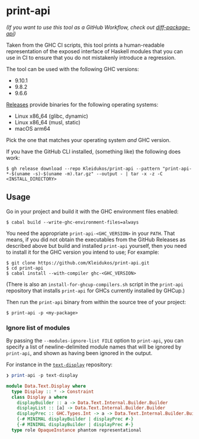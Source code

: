 # print-api

_(If you want to use this tool as a GitHub Workflow, check out [diff-package-api](https://github.com/Kleidukos/diff-package-api/))_

Taken from the GHC CI scripts, this tool prints a human-readable representation of the exposed interface of Haskell modules that you
can use in CI to ensure that you do not mistakenly introduce a regression.

The tool can be used with the following GHC versions:

* 9.10.1
* 9.8.2
* 9.6.6

[Releases](https://github.com/Kleidukos/print-api/releases/latest) provide binaries for the following operating systems:

* Linux x86_64 (glibc, dynamic)
* Linux x86_64 (musl, static)
* macOS arm64

Pick the one that matches your operating system *and* GHC version.

If you have the GitHub CLI installed, (something like) the following does work:

```
$ gh release download --repo Kleidukos/print-api --pattern "print-api-*-$(uname -s)-$(uname -m).tar.gz" --output - | tar -x -z -C <INSTALL_DIRECTORY>
```

## Usage

Go in your project and build it with the GHC environment files enabled:

```
$ cabal build --write-ghc-environment-files=always
```

You need the appropriate `print-api-<GHC_VERSION>` in your `PATH`. That means,
if you did not obtain the executables from the GitHub Releases as described
above but build and installed `print-api` yourself, then you need to install it
for the GHC version you intend to use; For example:

```
$ git clone https://github.com/Kleidukos/print-api.git
$ cd print-api
$ cabal install --with-compiler ghc-<GHC_VERSION>
```

(There is also an `install-for-ghcup-compilers.sh` script in the `print-api`
repository that installs `print-api` for GHCs currently installed by GHCup.)

Then run the `print-api` binary from within the source tree of your project:

```
$ print-api -p <my-package>
```

### Ignore list of modules

By passing the `--modules-ignore-list FILE` option to `print-api`, you can specify
a list of newline-delimited module names that will be ignored by `print-api`,
and shown as having been ignored in the output.

For instance in the [`text-display`](https://github.com/haskell-text/text-display) repository:

```haskell
❯ print-api -p text-display

module Data.Text.Display where
  type Display :: * -> Constraint
  class Display a where
    displayBuilder :: a -> Data.Text.Internal.Builder.Builder
    displayList :: [a] -> Data.Text.Internal.Builder.Builder
    displayPrec :: GHC.Types.Int -> a -> Data.Text.Internal.Builder.Builder
    {-# MINIMAL displayBuilder | displayPrec #-}
    {-# MINIMAL displayBuilder | displayPrec #-}
  type role OpaqueInstance phantom representational
```
